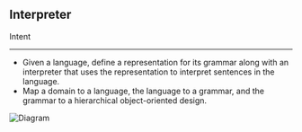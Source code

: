 
Interpreter 
---

Intent

---

- Given a language, define a representation for its grammar along with an interpreter that uses the representation to interpret sentences in the language.
- Map a domain to a language, the language to a grammar, and the grammar to a hierarchical object-oriented design.

![Diagram](http://www.dofactory.com/images/diagrams/net/interpreter.gif)
